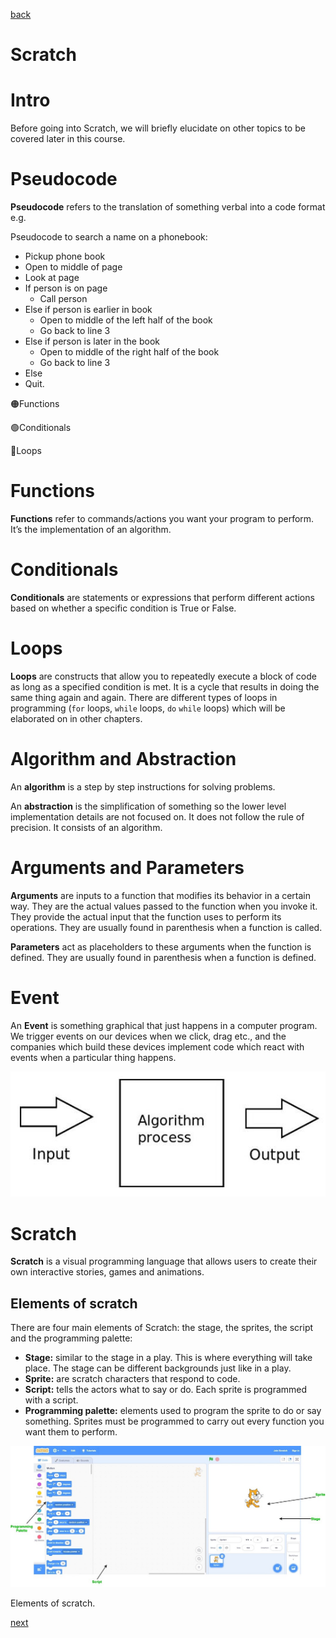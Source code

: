 [back](00.main.md)

# Scratch

# Intro

Before going into Scratch, we will briefly elucidate on other topics to be covered later in this course.

# Pseudocode

**Pseudocode** refers to the translation of something verbal into a code format e.g.

Pseudocode to search a name on a phonebook:

- Pickup phone book
- Open to middle of page
- Look at page
- If person is on page
    - Call person
- Else if person is earlier in book
    - Open to middle of the left half of the book
    - Go back to line 3
- Else if person is later in the book
    - Open to middle of the right half of the book
    - Go back to line 3
- Else
- Quit.

🟠Functions

🟢Conditionals

🔵Loops

# Functions

**Functions** refer to commands/actions you want your program to perform. It’s the implementation of an algorithm.

# Conditionals

**Conditionals** are statements or expressions that perform different actions based on whether a specific condition is True or False. 

# Loops

**Loops** are constructs that allow you to repeatedly execute a block of code as long as a specified condition is met. It is a cycle that results in doing the same thing again and again.  There are different types of loops in programming (`for` loops, `while` loops, `do` `while` loops) which will be elaborated on in other chapters.

# Algorithm and Abstraction

An **algorithm** is a step by step instructions for solving problems.

An **abstraction** is the simplification of something so the lower level implementation details are not focused on. It does not follow the rule of precision. It consists of an algorithm.

# Arguments and Parameters

**Arguments** are inputs to a function that modifies its behavior in a certain way. They are the actual values passed to the function when you invoke it. They provide the actual input that the function uses to perform its operations. They are usually found in parenthesis when a function is called.

**Parameters** act as placeholders to these arguments when the function is defined. They are usually found in parenthesis when a function is defined.

# Event

An **Event** is something graphical that just happens in a computer program. We trigger events on our devices when we click, drag etc., and the companies which build these devices implement code which react with events when a particular thing happens.

![Input, Alg, Output.jpeg](screenshot_IO_algorithm.jpeg)

# Scratch

**Scratch** is a visual programming language that allows users to create their own interactive stories, games and animations.

## Elements of scratch

There are four main elements of Scratch: the stage, the sprites, the script and the programming palette:

- **Stage:** similar to the stage in a play. This is where everything will take place. The stage can be different backgrounds just like in a play.
- **Sprite:** are scratch characters that respond to code.
- **Script:** tells the actors what to say or do. Each sprite is programmed with a script.
- **Programming palette:** elements used to program the sprite to do or say something. Sprites
must be programmed to carry out every function you want them to perform.

![Elements of scratch.](screenshot_elementsofscratch.jpg)

Elements of scratch.

[next](02.c.md)